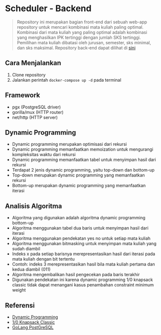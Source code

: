 # Scheduler - Backend
> Repository ini merupakan bagian front-end dari sebuah web-app repository untuk mencari kombinasi mata kuliah paling optimal.
> Kombinasi dari mata kuliah yang paling optimal adalah kombinasi yang menghasilkan IPK tertinggi dengan jumlah SKS tertinggi.
> Pemilihan mata kuliah dibatasi oleh jurusan, semester, sks minimal, dan sks maksimal.
> Repository back-end dapat dilihat di [sini](https://github.com/Marthenn/scheduler-frontend)

## Cara Menjalankan
1. Clone repository
2. Jalankan perintah `docker-compose up -d` pada terminal

## Framework
- pgx (PostgreSQL driver)
- gorilla/mux (HTTP router)
- net/http (HTTP server)

## Dynamic Programming
- Dynamic programming merupakan optimisasi dari rekursi
- Dynamic programming memanfaatkan memoization untuk mengurangi kompleksitas waktu dari rekursi
- Dynamic programming memanfaatkan tabel untuk menyimpan hasil dari rekursi
- Terdapat 2 jenis dynamic programming, yaitu top-down dan bottom-up
- Top-down merupakan dynamic programming yang memanfaatkan rekursi
- Bottom-up merupakan dynamic programming yang memanfaatkan iterasi

## Analisis Algoritma
- Algoritma yang digunakan adalah algoritma dynamic programming bottom-up
- Algoritma menggunakan tabel dua baris untuk menyimpan hasil dari iterasi
- Algoritma menggunakan pendekatan yes no untuk setiap mata kuliah
- Algoritma menggunakan bitmasking untuk menyimpan mata kuliah yang sudah diambil
- Indeks x pada setiap barisnya merepresentasikan hasil dari iterasi pada mata kuliah dengan bit tertentu
- Contoh: indeks 3 merepresentasikan hasil bila mata kuliah pertama dan kedua diambil (011)
- Algoritma mengembalikan hasil pengecekan pada baris terakhir
- Digunakan pendekatan ini karena dynamic programming 1/0 knapsack classic tidak dapat menangani kasus penambahan constraint minimum weight

## Referensi
- [Dynamic Programming](https://www.geeksforgeeks.org/dynamic-programming/)
- [1/0 Knapsack Classic](https://www.geeksforgeeks.org/0-1-knapsack-problem-dp-10/)
- [GoLang PostGreSQL](https://www.cockroachlabs.com/)
